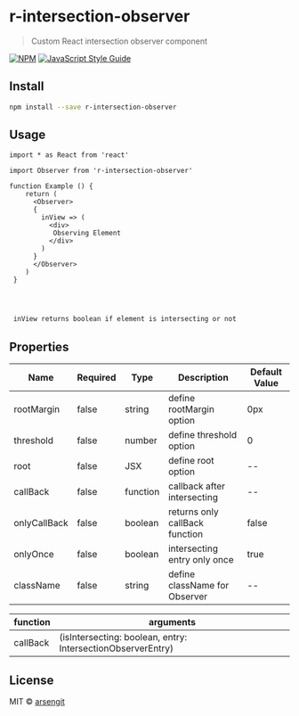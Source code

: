 # r-intersection-observer

> Custom React intersection observer component

[![NPM](https://img.shields.io/npm/v/r-intersection-observer.svg)](https://www.npmjs.com/package/r-intersection-observer) [![JavaScript Style Guide](https://img.shields.io/badge/code_style-standard-brightgreen.svg)](https://standardjs.com)

## Install

```bash
npm install --save r-intersection-observer
```

## Usage

```tsx
import * as React from 'react'

import Observer from 'r-intersection-observer'

function Example () {
    return (
      <Observer>
      {
        inView => (
          <div>
           Observing Element
          </div>
        )
      }
      </Observer>
    )
 }



```
 ```bash

  inView returns boolean if element is intersecting or not

 ```
## Properties
|Name| Required | Type | Description | Default Value |
|----| -------- | ---- | ------------------- | ---- |
|rootMargin| false | string | define rootMargin option| 0px |
|threshold| false | number | define threshold option| 0 |
|root|  false   | JSX  | define root option | -- |
|callBack| false | function | callback after intersecting| -- |
|onlyCallBack| false | boolean | returns only callBack function| false |
|onlyOnce| false | boolean | intersecting entry only once| true |
|className| false | string | define className for Observer| -- |

|function| arguments |
| ------ | ---------- |
| callBack| (isIntersecting: boolean, entry: IntersectionObserverEntry)|


## License

MIT © [arsengit](https://github.com/arsengit)
